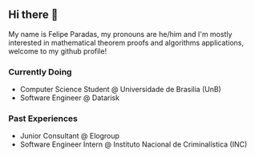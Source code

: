 ## Hi there 👋

My name is Felipe Paradas, my pronouns are he/him and I'm mostly interested in mathematical theorem proofs and algorithms applications, welcome to my github profile!

### Currently Doing

- Computer Science Student @ Universidade de Brasilia (UnB)
- Software Engineer @ Datarisk

### Past Experiences

- Junior Consultant @ Elogroup
- Software Engineer Intern @ Instituto Nacional de Criminalística (INC)

<!--
**fparadas/fparadas** is a ✨ _special_ ✨ repository because its `README.md` (this file) appears on your GitHub profile.

Here are some ideas to get you started:

- 🔭 I’m currently working on ...
- 🌱 I’m currently learning ...
- 👯 I’m looking to collaborate on ...
- 🤔 I’m looking for help with ...
- 💬 Ask me about ...
- 📫 How to reach me: ...
- 😄 Pronouns: ...
- ⚡ Fun fact: ...
-->
